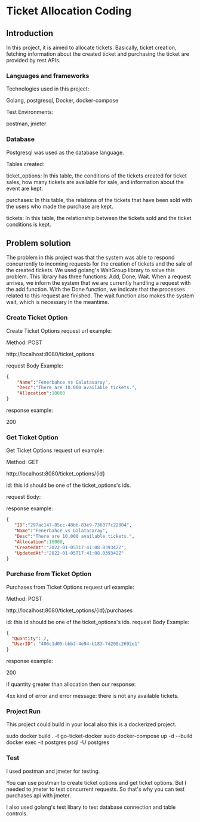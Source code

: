 # Ticket Allocation Coding

## Introduction

In this project, it is aimed to allocate tickets. Basically, ticket creation, fetching information about the created ticket and purchasing the ticket are provided by rest APIs.



### Languages and frameworks

Technologies used in this project:

Golang,
postgresql,
Docker,
docker-compose

Test Environments:

postman,
jmeter

### Database

Postgresql was used as the database language.

Tables created:

ticket_options: In this table, the conditions of the tickets created for ticket sales, how many tickets are available for sale, and information about the event are kept.

purchases: In this table, the relations of the tickets that have been sold with the users who made the purchase are kept.

tickets: In this table, the relationship between the tickets sold and the ticket conditions is kept.


## Problem solution

The problem in this project was that the system was able to respond concurrently to incoming requests for the creation of tickets and the sale of the created tickets. We used golang's WaitGroup library to solve this problem. This library has three functions: Add, Done, Wait. When a request arrives, we inform the system that we are currently handling a request with the add function. With the Done function, we indicate that the processes related to this request are finished. The wait function also makes the system wait, which is necessary in the meantime.

### Create Ticket Option

Create Ticket Options request url example:

Method: POST

 http://localhost:8080/ticket_options
 
 request Body Example:
 ```json
 {
     "Name":"Fenerbahce vs Galatasaray",
     "Desc":"There are 10.000 available tickets.",
     "Allocation":10000
 }
 ```
 response example:
 
 200

### Get Ticket Option

Get Ticket Options request url example:

 Method: GET
 
  http://localhost:8080/ticket_options/{id}
  
   id: this id should be one of the ticket_options's ids. 

  request Body: 
  
  response example:
  
 ```json
 {
    "ID":"297ac147-85cc-48bb-83e9-736077c22804",
    "Name":"Fenerbahce vs Galatasaray",
    "Desc":"There are 10.000 available tickets.",
    "Allocation":10000,
    "CreatedAt":"2022-01-05T17:41:08.039342Z",
    "UpdatedAt":"2022-01-05T17:41:08.039342Z"
}
  ```



### Purchase from Ticket Option


Purchases from Ticket Options request url example:

Method: POST

 http://localhost:8080/ticket_options/{id}/purchases
 
 id: this id should be one of the ticket_options's ids. 
 request Body Example:
 ```json
 {
   "Quantity": 2,
   "UserID": "406c1d05-bbb2-4e94-b183-7d208c2692e1"
 }
 ```
 response example:
 
 200
 
 if quantity greater than allocation then our response:
 
 4xx kind of error and error message: there is not any available tickets.
 
 ### Project Run
 
 This project could build in your local also this is a dockerized project.
 
 sudo docker build . -t go-ticket-docker
 sudo docker-compose up -d --build
 docker exec -it postgres psql -U postgres

### Test

I used postman and jmeter for testing.

You can use postman to create ticket options and get ticket options. But I needed to jmeter to test concurrent requests.
So that's why you can test purchases api with jmeter.

I also used golang's test libary to test database connection and table controls.


